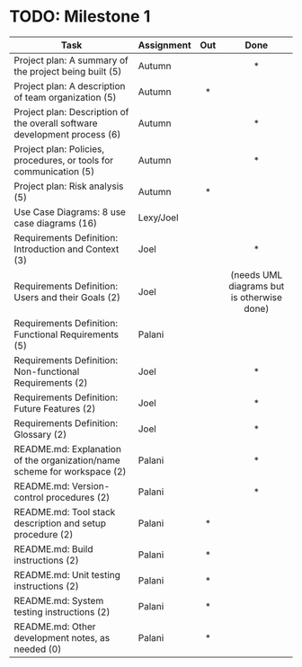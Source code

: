 # TODO: Milestone 1

| Task                                                                      | Assignment| Out | Done |
|---------------------------------------------------------------------------|-----------|:---:|:----:|
| Project plan: A summary of the project being built (5)                    | Autumn    |     |   *  |
| Project plan: A description of team organization (5)                      | Autumn    |  *  |      |
| Project plan: Description of the overall software development process (6) | Autumn    |     |   *  |
| Project plan: Policies, procedures, or tools for communication (5)        | Autumn    |     |   *  |
| Project plan: Risk analysis (5)                                           | Autumn    |  *  |      |
| Use Case Diagrams: 8 use case diagrams (16)                               | Lexy/Joel |     |      |
| Requirements Definition: Introduction and Context (3)                     | Joel      |     |  *   |
| Requirements Definition: Users and their Goals (2)                        | Joel      |     | (needs UML diagrams but is otherwise done)  |
| Requirements Definition: Functional Requirements (5)                      | Palani    |     |      |
| Requirements Definition: Non-functional Requirements (2)                  | Joel      |     |  *   |
| Requirements Definition: Future Features (2)                              | Joel      |     |  *   |
| Requirements Definition: Glossary (2)                                     | Joel      |     |  *   |
| README.md: Explanation of the organization/name scheme for workspace (2)  | Palani    |     | *    |
| README.md: Version-control procedures (2)                                 | Palani    |     | *    |
| README.md: Tool stack description and setup procedure (2)                 | Palani    | *   |      |
| README.md: Build instructions (2)                                         | Palani    | *   |      |
| README.md: Unit testing instructions (2)                                  | Palani    | *   |      |
| README.md: System testing instructions (2)                                | Palani    | *   |      |
| README.md: Other development notes, as needed (0)                         | Palani    | *   |      |